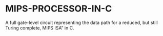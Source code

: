 # MIPS-PROCESSOR-IN-C
A full gate-level circuit representing the data path for a reduced, but still Turing complete, MIPS ISA” in C.
